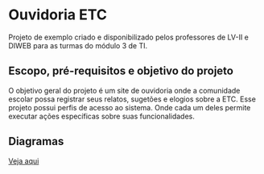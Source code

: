 # Ouvidoria ETC

Projeto de exemplo criado e disponibilizado pelos professores de LV-II e DIWEB para as turmas do módulo 3 de TI.

## Escopo, pré-requisitos e objetivo do projeto

O objetivo geral do projeto é um site de ouvidoria onde a comunidade escolar possa registrar seus relatos, sugetões e elogios sobre a ETC.
Esse projeto possui perfis de acesso ao sistema. Onde cada um deles permite executar ações específicas sobre suas funcionalidades.

## Diagramas
[Veja aqui](diagramas.md)
